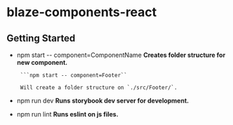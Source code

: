 # blaze-components-react

## Getting Started

 - npm start -- component=ComponentName **Creates folder structure for new component.**
        
        ```npm start -- component=Footer``

        Will create a folder structure on `./src/Footer/`.

 - npm run dev **Runs storybook dev server for development.**

 - npm run lint **Runs eslint on js files.**

